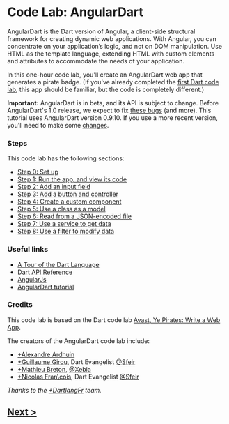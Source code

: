 Code Lab: AngularDart
=================

AngularDart is the Dart version of Angular,
a client-side structural framework for creating dynamic web applications.
With Angular, you can concentrate on your application’s logic, and not on DOM manipulation.
Use HTML as the template language, extending HTML with custom elements and attributes
to accommodate the needs of your application.

In this one-hour code lab, you'll create an AngularDart web app
that generates a pirate badge.
(If you've already completed the [first Dart code lab](https://www.dartlang.org/codelabs/darrrt/),
this app should be familiar, but the code is completely different.)

**Important:**
AngularDart is in beta, and its API is subject to change.
Before AngularDart's 1.0 release,
we expect to fix
[these bugs](https://github.com/angular/angular.dart/issues?milestone=12)
(and more).
This tutorial uses AngularDart version 0.9.10.
If you use a more recent version, you'll need to make some
[changes](docs/diffs.md).
<!-- put screenshot here? -->


### Steps

This code lab has the following sections:

* [Step 0: Set up](docs/step-0.md)
* [Step 1: Run the app, and view its code](docs/step-1.md)
* [Step 2: Add an input field](docs/step-2.md)
* [Step 3: Add a button and controller](docs/step-3.md)
* [Step 4: Create a custom component](docs/step-4.md)
* [Step 5: Use a class as a model](docs/step-5.md)
* [Step 6: Read from a JSON-encoded file](docs/step-6.md)
* [Step 7: Use a service to get data](docs/step-7.md)
* [Step 8: Use a filter to modify data](docs/step-8.md)


### Useful links

- [A Tour of the Dart Language][2]
- [Dart API Reference][3]
- [AngularJs][4]
- [AngularDart tutorial][5]


### Credits

This code lab is based on the Dart code lab
[Avast, Ye Pirates: Write a Web App](https://www.dartlang.org/codelabs/darrrt/).

The creators of the AngularDart code lab include:

- [+Alexandre Ardhuin](https://plus.google.com/101145059477513456972)
- [+Guillaume Girou](https://plus.google.com/+GuillaumeGirou), Dart Evangelist [@Sfeir](http://www.sfeir.com/)
- [+Mathieu Breton](https://twitter.com/MatBreton), [@Xebia](http://www.xebia.fr)
- [+Nicolas Fran\cois](https://plus.google.com/+NicolasFrancois), Dart Evangelist [@Sfeir](http://www.sfeir.com/)

_Thanks to the [+DartlangFr](http://gplus.to/dartlangfr) team._  

## [Next >](docs/step-0.md#step-0-set-up)

  [1]: https://www.dartlang.org/
  [2]: https://www.dartlang.org/docs/dart-up-and-running/contents/ch02.html
  [3]: http://api.dartlang.org/docs/channels/stable/latest/
  [4]: http://angularjs.org/
  [5]: https://github.com/angular/angular.dart.tutorial
  [feedback]: https://docs.google.com/forms/d/1F0ZE-ZfNyNm-MQtEzq1xmvv9Y5g6exAFs9zXH65Bb18/viewform?entry.1890092742=At%C2%A0Dart+Flight+School,+Paris,+Jan.+20th,+2014&entry.475282761
